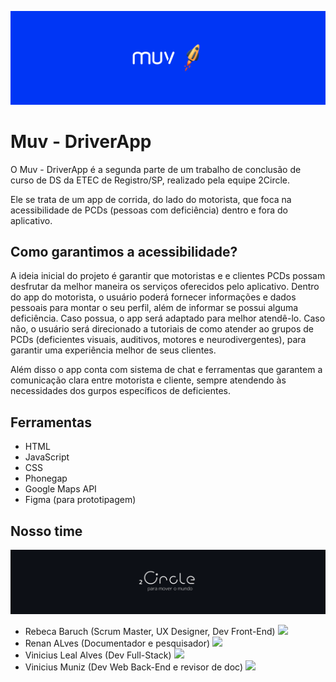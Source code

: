![Screenshot](Muv_Driver/www/img/banner_muv.png)

<h1> Muv - DriverApp </h1>
 
 
O  Muv - DriverApp é a segunda parte de um trabalho de conclusão de curso de DS da ETEC de Registro/SP, realizado pela equipe 2Circle.

Ele se trata de um app de corrida, do lado do motorista, que foca na acessibilidade de PCDs (pessoas com deficiência) dentro e fora do aplicativo.

<h2> Como garantimos a acessibilidade? </h2>

A ideia inicial do projeto é garantir que motoristas e e clientes PCDs possam desfrutar da melhor maneira os serviços oferecidos pelo aplicativo.
Dentro do app do motorista, o usuário poderá fornecer informações e dados pessoais para montar o seu perfil, além de informar se possui alguma deficiência.
Caso possua, o app será adaptado para melhor atendê-lo. Caso não, o usuário será direcionado a tutoriais de como atender ao grupos de PCDs (deficientes visuais, auditivos, motores e neurodivergentes), para garantir uma experiência melhor de seus clientes.

Além disso o app conta com sistema de chat e ferramentas que garantem a comunicação clara entre motorista e cliente, sempre atendendo às necessidades dos gurpos específicos de deficientes.

<h2> Ferramentas </h2>

<ul>
 <li> HTML </li>
 <li> JavaScript </li>
 <li> CSS </li>
 <li> Phonegap </li>
 <li> Google Maps API </li>
 <li> Figma (para prototipagem) </li>
 </ul>

<h2> Nosso time </h2>

![Screenshot](Muv_Driver/www/img/banner_2circle.png)

<ul>
 <li > Rebeca Baruch (Scrum Master, UX Designer, Dev Front-End)
  <a href="https://github.com/Berreca2019" vertical-align="center"> <img src="https://img.icons8.com/color-glass/30/000000/github-2.png"/> </a>
 </li>
  
 <li > Renan ALves (Documentador e pesquisador)
  <a href="https://github.com/zum4258" vertical-align="center"> <img src="https://img.icons8.com/color-glass/30/000000/github-2.png"/> </a>
 </li>
 
 <li > Vinicius Leal Alves (Dev Full-Stack)
  <a href="https://github.com/lealalves" vertical-align="center"> <img src="https://img.icons8.com/color-glass/30/000000/github-2.png"/> </a>
 </li>
 
 <li > Vinicius Muniz (Dev Web Back-End e revisor de doc)
  <a href="https://github.com/muniz19" vertical-align="center"> <img src="https://img.icons8.com/color-glass/30/000000/github-2.png"/> </a>
 </li>
 
</ul>
  
